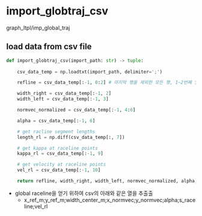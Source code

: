 # import_globtraj_csv
graph_ltpl/imp_global_traj

## load data from csv file
```python
def import_globtraj_csv(import_path: str) -> tuple:
  
    csv_data_temp = np.loadtxt(import_path, delimiter=';')

    refline = csv_data_temp[:-1, 0:2] # 마지막 행을 제외한 모든 행, 1~2번째 열까지지

    width_right = csv_data_temp[:-1, 2]
    width_left = csv_data_temp[:-1, 3]

    normvec_normalized = csv_data_temp[:-1, 4:6]

    alpha = csv_data_temp[:-1, 6]

    # get racline segment lengths
    length_rl = np.diff(csv_data_temp[:, 7])

    # get kappa at raceline points
    kappa_rl = csv_data_temp[:-1, 9]

    # get velocity at raceline points
    vel_rl = csv_data_temp[:-1, 10]

    return refline, width_right, width_left, normvec_normalized, alpha, length_rl, vel_rl, kappa_rl

```
- global raceline을 얻기 위하여 csv의 아래와 같은 열을 추출출
  - x_ref_m;y_ref_m;width_center_m;x_normvec;y_normvec;alpha;s_raceline;vel_rl

